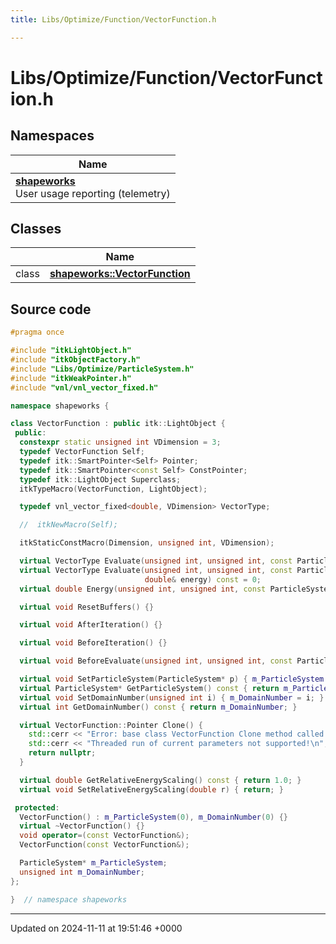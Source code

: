 ```yaml
---
title: Libs/Optimize/Function/VectorFunction.h

---
```


# Libs/Optimize/Function/VectorFunction.h



## Namespaces

| Name           |
| -------------- |
| **[shapeworks](../Namespaces/namespaceshapeworks.md)** <br>User usage reporting (telemetry)  |

## Classes

|                | Name           |
| -------------- | -------------- |
| class | **[shapeworks::VectorFunction](../Classes/classshapeworks_1_1VectorFunction.md)**  |




## Source code

```cpp
#pragma once

#include "itkLightObject.h"
#include "itkObjectFactory.h"
#include "Libs/Optimize/ParticleSystem.h"
#include "itkWeakPointer.h"
#include "vnl/vnl_vector_fixed.h"

namespace shapeworks {

class VectorFunction : public itk::LightObject {
 public:
  constexpr static unsigned int VDimension = 3;
  typedef VectorFunction Self;
  typedef itk::SmartPointer<Self> Pointer;
  typedef itk::SmartPointer<const Self> ConstPointer;
  typedef itk::LightObject Superclass;
  itkTypeMacro(VectorFunction, LightObject);

  typedef vnl_vector_fixed<double, VDimension> VectorType;

  //  itkNewMacro(Self);

  itkStaticConstMacro(Dimension, unsigned int, VDimension);

  virtual VectorType Evaluate(unsigned int, unsigned int, const ParticleSystem*, double& maxtimestep) const = 0;
  virtual VectorType Evaluate(unsigned int, unsigned int, const ParticleSystem*, double& maxtimestep,
                              double& energy) const = 0;
  virtual double Energy(unsigned int, unsigned int, const ParticleSystem*) const = 0;

  virtual void ResetBuffers() {}

  virtual void AfterIteration() {}

  virtual void BeforeIteration() {}

  virtual void BeforeEvaluate(unsigned int, unsigned int, const ParticleSystem*) {}

  virtual void SetParticleSystem(ParticleSystem* p) { m_ParticleSystem = p; }
  virtual ParticleSystem* GetParticleSystem() const { return m_ParticleSystem; }
  virtual void SetDomainNumber(unsigned int i) { m_DomainNumber = i; }
  virtual int GetDomainNumber() const { return m_DomainNumber; }

  virtual VectorFunction::Pointer Clone() {
    std::cerr << "Error: base class VectorFunction Clone method called!\n";
    std::cerr << "Threaded run of current parameters not supported!\n";
    return nullptr;
  }

  virtual double GetRelativeEnergyScaling() const { return 1.0; }
  virtual void SetRelativeEnergyScaling(double r) { return; }

 protected:
  VectorFunction() : m_ParticleSystem(0), m_DomainNumber(0) {}
  virtual ~VectorFunction() {}
  void operator=(const VectorFunction&);
  VectorFunction(const VectorFunction&);

  ParticleSystem* m_ParticleSystem;
  unsigned int m_DomainNumber;
};

}  // namespace shapeworks
```


-------------------------------

Updated on 2024-11-11 at 19:51:46 +0000

